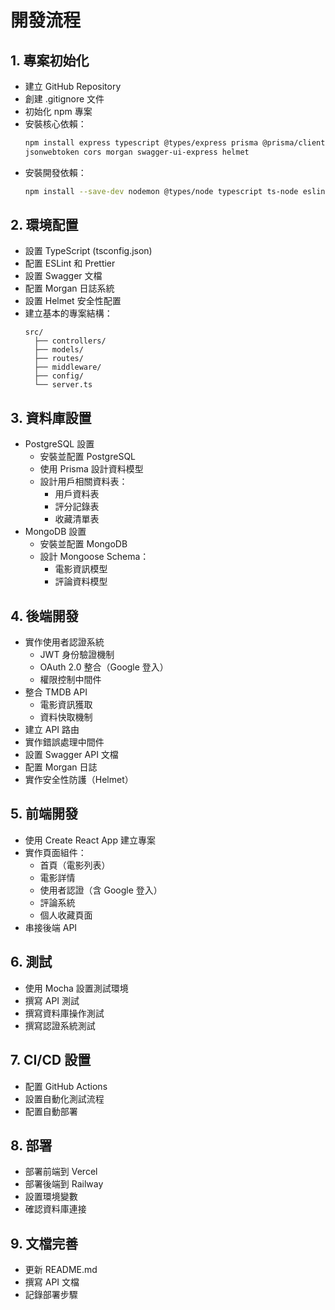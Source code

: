 # 開發流程

## 1. 專案初始化
- 建立 GitHub Repository
- 創建 .gitignore 文件
- 初始化 npm 專案
- 安裝核心依賴：
  ```bash
  npm install express typescript @types/express prisma @prisma/client mongoose
  jsonwebtoken cors morgan swagger-ui-express helmet
  ```
- 安裝開發依賴：
  ```bash
  npm install --save-dev nodemon @types/node typescript ts-node eslint prettier
  ```

## 2. 環境配置
- 設置 TypeScript (tsconfig.json)
- 配置 ESLint 和 Prettier
- 設置 Swagger 文檔
- 配置 Morgan 日誌系統
- 設置 Helmet 安全性配置
- 建立基本的專案結構：
  ```
  src/
    ├── controllers/
    ├── models/
    ├── routes/
    ├── middleware/
    ├── config/
    └── server.ts
  ```

## 3. 資料庫設置
- PostgreSQL 設置
  - 安裝並配置 PostgreSQL
  - 使用 Prisma 設計資料模型
  - 設計用戶相關資料表：
    - 用戶資料表
    - 評分記錄表
    - 收藏清單表
- MongoDB 設置
  - 安裝並配置 MongoDB
  - 設計 Mongoose Schema：
    - 電影資訊模型
    - 評論資料模型

## 4. 後端開發
- 實作使用者認證系統
  - JWT 身份驗證機制
  - OAuth 2.0 整合（Google 登入）
  - 權限控制中間件
- 整合 TMDB API
  - 電影資訊獲取
  - 資料快取機制
- 建立 API 路由
- 實作錯誤處理中間件
- 設置 Swagger API 文檔
- 配置 Morgan 日誌
- 實作安全性防護（Helmet）

## 5. 前端開發
- 使用 Create React App 建立專案
- 實作頁面組件：
  - 首頁（電影列表）
  - 電影詳情
  - 使用者認證（含 Google 登入）
  - 評論系統
  - 個人收藏頁面
- 串接後端 API

## 6. 測試
- 使用 Mocha 設置測試環境
- 撰寫 API 測試
- 撰寫資料庫操作測試
- 撰寫認證系統測試

## 7. CI/CD 設置
- 配置 GitHub Actions
- 設置自動化測試流程
- 配置自動部署

## 8. 部署
- 部署前端到 Vercel
- 部署後端到 Railway
- 設置環境變數
- 確認資料庫連接

## 9. 文檔完善
- 更新 README.md
- 撰寫 API 文檔
- 記錄部署步驟